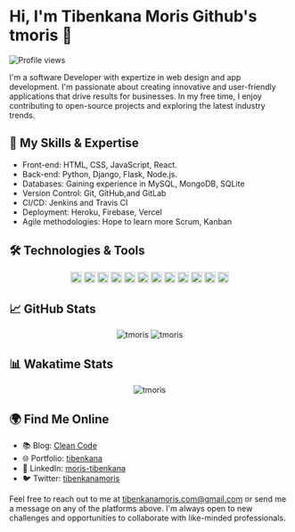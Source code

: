 # Hi, I'm Tibenkana Moris Github's tmoris  👋

![Profile views](https://gpvc.arturio.dev/tmoris)


I'm a software Developer with expertize in web design and  app development. I'm passionate about creating innovative and user-friendly applications that drive results for businesses. In my free time, I enjoy contributing to open-source projects and exploring the latest industry trends.



## 🌟 My Skills & Expertise

- Front-end: HTML, CSS, JavaScript, React.
- Back-end: Python, Django, Flask, Node.js.
- Databases: Gaining experience in MySQL, MongoDB, SQLite
- Version Control: Git, GitHub,and  GitLab
- CI/CD: Jenkins and Travis CI
- Deployment: Heroku, Firebase, Vercel
- Agile methodologies: Hope to learn more Scrum, Kanban



## 🛠️ Technologies & Tools

<p align="center">
   <!-- PYTHON -->
<code><img height="20" src="https://img.shields.io/badge/Python-3776AB?style=flat-square&logo=python&logoColor=white"></code>
   <!-- JAVASCRIPT -->
<code><img height="20" src="https://img.shields.io/badge/JavaScript-F7DF1E?style=flat-square&logo=javascript&logoColor=black"></code>
   <!-- REACT -->
<code><img height="20" src="https://img.shields.io/badge/React-20232A?style=flat-square&logo=react&logoColor=61DAFB"></code>
   <!-- NODE.JS -->
<code><img height="20" src="https://img.shields.io/badge/Node.js-339933?style=flat-square&logo=node.js&logoColor=white"></code>
  <!-- HTML -->
<code><img height="20" src="https://img.shields.io/badge/HTML5-E34F26?style=flat-square&logo=html5&logoColor=white"></code>
<!-- CSS -->
<code><img height="20" src="https://img.shields.io/badge/CSS3-1572B6?style=flat-square&logo=css3&logoColor=white"></code>
<!-- Sass -->
<code><img height="20" src="https://img.shields.io/badge/Sass-CC6699?style=flat-square&logo=sass&logoColor=white"></code>
<!-- Bootstrap -->
<code><img height="20" src="https://img.shields.io/badge/Bootstrap-7952B3?style=flat-square&logo=bootstrap&logoColor=white"></code>
<!-- Tailwind CSS -->
<code><img height="20" src="https://img.shields.io/badge/Tailwind%20CSS-38B2AC?style=flat-square&logo=tailwind-css&logoColor=white"></code>
  <!-- Django -->
<code><img height="20" src="https://img.shields.io/badge/Django-092E20?style=flat-square&logo=django&logoColor=white"></code>
<!-- Flask -->
<code><img height="20" src="https://img.shields.io/badge/Flask-000000?style=flat-square&logo=flask&logoColor=white"></code>
  <!-- MySQL -->
<code><img height="20" src="https://img.shields.io/badge/MySQL-4479A1?style=flat-square&logo=mysql&logoColor=white"></code>

</p>





## 📈 GitHub Stats

<!-- GitHub Stats -->
<p align="center">
  <img src="https://github-readme-stats.vercel.app/api?username=tmoris&show_icons=true&theme=dracula&count_private=true" alt="tmoris" />
<!-- Top Languages -->
<img src="https://github-readme-stats.vercel.app/api/top-langs/?username=tmoris&layout=compact&theme=dracula" alt="tmoris" />
</p>



## 📊 Wakatime Stats

<p align="center">
  <!-- Wakatime Stats -->
<img src="https://github-readme-stats.vercel.app/api/wakatime?username=tmoris&layout=compact&theme=dracula" alt="tmoris" />
</p>


## 🌍 Find Me Online

- 📚 Blog: [Clean Code](https://www.linkedin.com/posts/moris-tibenkana-34116b182_cleancode-codequality-softwaredevelopment-activity-7044146435478462464-eCQD?utm_source=share&utm_medium=member_desktopk)
- 🌐 Portfolio: [tibenkana](your_portfolio_link)
- 💼 LinkedIn: [moris-tibenkana](https://www.linkedin.com/in/moris-tibenkana-34116b182/)
- 🐦 Twitter: [tibenkanamoris](https://twitter.com/tibenkanamoris)


Feel free to reach out to me at tibenkanamoris.com@gmail.com or send me a message on any of the platforms above. I'm always open to new challenges and opportunities to collaborate with like-minded professionals.



